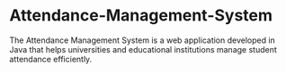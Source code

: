 # Attendance-Management-System
The Attendance Management System is a web application developed in Java that helps universities and educational institutions manage student attendance efficiently.
